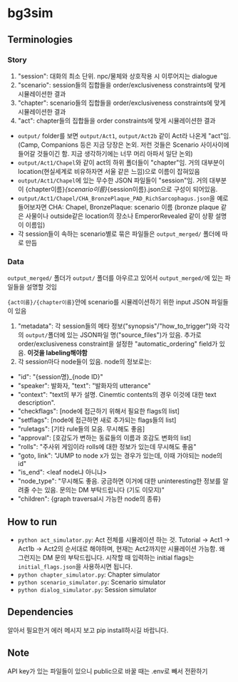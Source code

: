 # bg3sim

## Terminologies
### Story
1. "session": 대화의 최소 단위. npc/물체와 상호작용 시 이루어지는 dialogue
2. "scenario": session들의 집합들을 order/exclusiveness constraints에 맞게 시뮬레이션한 결과
3. "chapter": scenario들의 집합들을 order/exclusiveness constraints에 맞게 시뮬레이션한 결과
4. "act": chapter들의 집합들을 order constraints에 맞게 시뮬레이션한 결과

- `output/` folder를 보면 `output/Act1`, `output/Act2b` 같이 Act라 나온게 "act"임. (Camp, Companions 등은 지금 당장은 논외. 저런 것들은 Scenario 사이사이에 들어갈 것들이긴 함. 지금 생각하기에는 너무 머리 아파서 일단 논외)
- `output/Act1/Chapel`와 같이 act의 하위 폴더들이 "chapter"임. 거의 대부분이 location(현실세계로 비유하자면 서울 같은 느낌)으로 이름이 잡혀있음
- `output/Act1/Chapel`에 있는 무수한 JSON 파일들이 "session"임. 거의 대부분이 {chapter이름}_{scenario이름}_{session이름}.json으로 구성이 되어있음.
- `output/Act1/Chapel/CHA_BronzePlaque_PAD_RichSarcophagus.json`을 예로 들어보자면 CHA: Chapel, BronzePlaque: scenario 이름 (bronze plaque 같은 사물이나 outside같은 location의 장소나 EmperorRevealed 같이 상황 설명이 이름임)
- 각 session들이 속하는 scenario별로 묶은 파일들은 `output_merged/` 폴더에 따로 만듬 
### Data
`output_merged/` 폴더가 `output/` 폴더를 아우르고 있어서 `output_merged/`에 있는 파일들을 설명할 것임

`{act이름}/{chapter이름}`안에 scenario를 시뮬레이션하기 위한 input JSON 파일들이 있음
1. "metadata": 각 session들의 메타 정보("synopsis"/"how_to_trigger")와 각각의 `output/`폴더에 있는 JSON파일 명("source_files")가 있음. 추가로 order/exclusiveness constraint을 설정한 "automatic_ordering" field가 있음. **이것을 labeling해야함**
2. 각 session마다 node들이 있음. node의 정보로는:
- "id": "{session명}_{node ID}"
- "speaker": 발화자, "text": "발화자의 utterance"
- "context": "text의 부가 설명. Cinemtic contents의 경우 이것에 대한 text description".
- "checkflags": [node에 접근하기 위해서 필요한 flags의 list]
- "setflags": [node에 접근하면 새로 추가되는 flags들의 list]
- "ruletags": [기타 rule들의 모음. 무시해도 좋음]
- "approval": [호감도가 변하는 동료들의 이름과 호감도 변화의 list]
- "rolls": "주사위 게임이라 rolls에 대한 정보가 있는데 무시해도 좋음"
- "goto, link": "JUMP to node x가 있는 경우가 있는데, 이때 가야되는 node의 id"
- "is_end": <leaf node냐 아니냐>
- "node_type": "무시해도 좋음. 궁금하면 이거에 대한 uninteresting한 정보를 알려줄 수는 있음. 문의는 DM 부탁드립니다 (기도 이모지)"
- "children": {graph traversal시 가능한 node의 종류}


## How to run
- `python act_simulator.py`: Act 전체를 시뮬레이션 하는 것. Tutorial -> Act1 -> Act1b -> Act2의 순서대로 해야하며, 현재는 Act2까지만 시뮬레이션 가능함. 왜 그런지는 DM 문의 부탁드립니다. 시작할 때 입력하는 initial flags는 `initial_flags.json`을 사용하시면 됩니다.
- `python chapter_simulator.py`: Chapter simulator
- `python scenario_simulator.py`: Scenario simulator
- `python dialog_simulator.py`: Session simulator

## Dependencies
알아서 필요한거 에러 메시지 보고 pip install하시길 바랍니다.

## Note
API key가 있는 파일들이 있으니 public으로 바꿀 때는 .env로 빼서 전환하기